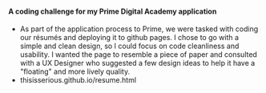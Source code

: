 #### A coding challenge for my Prime Digital Academy application
- As part of the application process to Prime, we were tasked with coding our résumés and deploying it to github pages. I chose to go with a simple and clean design, so I could focus on code cleanliness and usability. I wanted the page to resemble a piece of paper and consulted with a UX Designer who suggested a few design ideas to help it have a "floating" and more lively quality.
- thisisserious.github.io/resume.html
